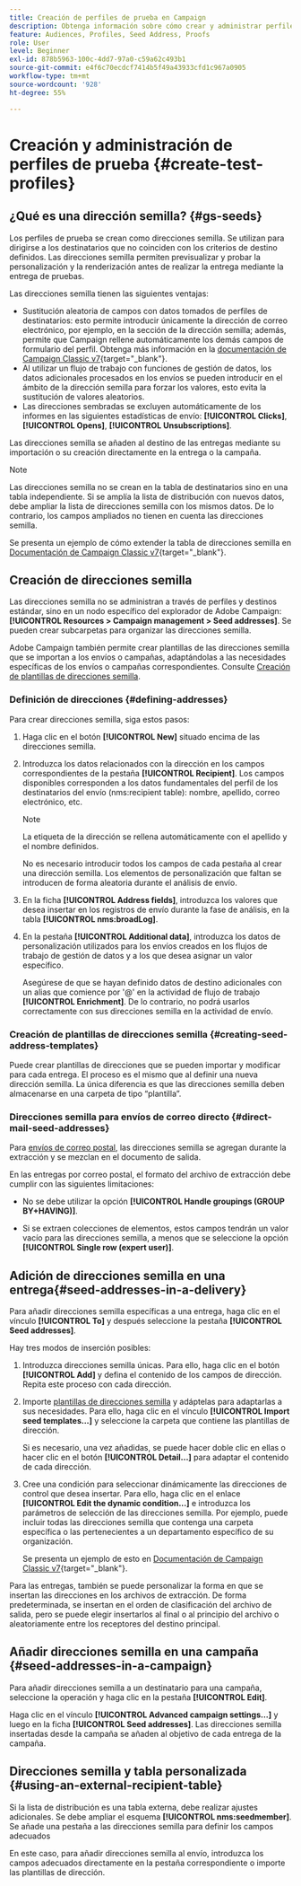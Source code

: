 ```yaml
---
title: Creación de perfiles de prueba en Campaign
description: Obtenga información sobre cómo crear y administrar perfiles de prueba en Adobe Campaign
feature: Audiences, Profiles, Seed Address, Proofs
role: User
level: Beginner
exl-id: 878b5963-100c-4dd7-97a0-c59a62c493b1
source-git-commit: e4f6c70ecdcf7414b5f49a43933cfd1c967a0905
workflow-type: tm+mt
source-wordcount: '928'
ht-degree: 55%

---
```


# Creación y administración de perfiles de prueba {#create-test-profiles}

## ¿Qué es una dirección semilla? {#gs-seeds}

Los perfiles de prueba se crean como direcciones semilla. Se utilizan para dirigirse a los destinatarios que no coinciden con los criterios de destino definidos. Las direcciones semilla permiten previsualizar y probar la personalización y la renderización antes de realizar la entrega mediante la entrega de pruebas.

Las direcciones semilla tienen las siguientes ventajas:

* Sustitución aleatoria de campos con datos tomados de perfiles de destinatarios: esto permite introducir únicamente la dirección de correo electrónico, por ejemplo, en la sección de la dirección semilla; además, permite que Campaign rellene automáticamente los demás campos de formulario del perfil. Obtenga más información en la [documentación de Campaign Classic v7](https://experienceleague.adobe.com/docs/campaign-classic/using/sending-messages/using-seed-addresses/use-case--selecting-seed-addresses-on-criteria.html?lang=es){target="_blank"}.
* Al utilizar un flujo de trabajo con funciones de gestión de datos, los datos adicionales procesados en los envíos se pueden introducir en el ámbito de la dirección semilla para forzar los valores, esto evita la sustitución de valores aleatorios.
* Las direcciones sembradas se excluyen automáticamente de los informes en las siguientes estadísticas de envío: **[!UICONTROL Clicks]**, **[!UICONTROL Opens]**, **[!UICONTROL Unsubscriptions]**.

Las direcciones semilla se añaden al destino de las entregas mediante su importación o su creación directamente en la entrega o la campaña.

>[!NOTE]
>
>Las direcciones semilla no se crean en la tabla de destinatarios sino en una tabla independiente. Si se amplía la lista de distribución con nuevos datos, debe ampliar la lista de direcciones semilla con los mismos datos. De lo contrario, los campos ampliados no tienen en cuenta las direcciones semilla.
>
>Se presenta un ejemplo de cómo extender la tabla de direcciones semilla en [Documentación de Campaign Classic v7](https://experienceleague.adobe.com/docs/campaign-classic/using/sending-messages/using-seed-addresses/use-case--selecting-seed-addresses-on-criteria.html?lang=es){target="_blank"}.

## Creación de direcciones semilla

Las direcciones semilla no se administran a través de perfiles y destinos estándar, sino en un nodo específico del explorador de Adobe Campaign: **[!UICONTROL Resources > Campaign management > Seed addresses]**. Se pueden crear subcarpetas para organizar las direcciones semilla.

Adobe Campaign también permite crear plantillas de las direcciones semilla que se importan a los envíos o campañas, adaptándolas a las necesidades específicas de los envíos o campañas correspondientes. Consulte [Creación de plantillas de direcciones semilla](#creating-seed-address-templates).

### Definición de direcciones {#defining-addresses}

Para crear direcciones semilla, siga estos pasos:

1. Haga clic en el botón **[!UICONTROL New]** situado encima de las direcciones semilla.
1. Introduzca los datos relacionados con la dirección en los campos correspondientes de la pestaña **[!UICONTROL Recipient]**. Los campos disponibles corresponden a los datos fundamentales del perfil de los destinatarios del envío (nms:recipient table): nombre, apellido, correo electrónico, etc.

   >[!NOTE]
   >
   >La etiqueta de la dirección se rellena automáticamente con el apellido y el nombre definidos.
   >
   >No es necesario introducir todos los campos de cada pestaña al crear una dirección semilla. Los elementos de personalización que faltan se introducen de forma aleatoria durante el análisis de envío.

1. En la ficha **[!UICONTROL Address fields]**, introduzca los valores que desea insertar en los registros de envío durante la fase de análisis, en la tabla **[!UICONTROL nms:broadLog]**.

1. En la pestaña **[!UICONTROL Additional data]**, introduzca los datos de personalización utilizados para los envíos creados en los flujos de trabajo de gestión de datos y a los que desea asignar un valor específico.

   Asegúrese de que se hayan definido datos de destino adicionales con un alias que comience por &#39;@&#39; en la actividad de flujo de trabajo **[!UICONTROL Enrichment]**. De lo contrario, no podrá usarlos correctamente con sus direcciones semilla en la actividad de envío.

### Creación de plantillas de direcciones semilla {#creating-seed-address-templates}

Puede crear plantillas de direcciones que se pueden importar y modificar para cada entrega. El proceso es el mismo que al definir una nueva dirección semilla. La única diferencia es que las direcciones semilla deben almacenarse en una carpeta de tipo “plantilla”.

### Direcciones semilla para envíos de correo directo {#direct-mail-seed-addresses}

Para [envíos de correo postal](../send/direct-mail.md), las direcciones semilla se agregan durante la extracción y se mezclan en el documento de salida.

En las entregas por correo postal, el formato del archivo de extracción debe cumplir con las siguientes limitaciones:

* No se debe utilizar la opción **[!UICONTROL Handle groupings (GROUP BY+HAVING)]**.

* Si se extraen colecciones de elementos, estos campos tendrán un valor vacío para las direcciones semilla, a menos que se seleccione la opción **[!UICONTROL Single row (expert user)]**.

## Adición de direcciones semilla en una entrega{#seed-addresses-in-a-delivery}

Para añadir direcciones semilla específicas a una entrega, haga clic en el vínculo **[!UICONTROL To]** y después seleccione la pestaña **[!UICONTROL Seed addresses]**.

Hay tres modos de inserción posibles:

1. Introduzca direcciones semilla únicas.  Para ello, haga clic en el botón **[!UICONTROL Add]** y defina el contenido de los campos de dirección. Repita este proceso con cada dirección.

1. Importe [plantillas de direcciones semilla](#creating-seed-address-template) y adáptelas para adaptarlas a sus necesidades. Para ello, haga clic en el vínculo **[!UICONTROL Import seed templates...]** y seleccione la carpeta que contiene las plantillas de dirección.

   Si es necesario, una vez añadidas, se puede hacer doble clic en ellas o hacer clic en el botón **[!UICONTROL Detail...]** para adaptar el contenido de cada dirección.

1. Cree una condición para seleccionar dinámicamente las direcciones de control que desea insertar. Para ello, haga clic en el enlace **[!UICONTROL Edit the dynamic condition...]** e introduzca los parámetros de selección de las direcciones semilla. Por ejemplo, puede incluir todas las direcciones semilla que contenga una carpeta específica o las pertenecientes a un departamento específico de su organización.

   Se presenta un ejemplo de esto en [Documentación de Campaign Classic v7](https://experienceleague.adobe.com/docs/campaign-classic/using/sending-messages/using-seed-addresses/use-case--selecting-seed-addresses-on-criteria.html?lang=es){target="_blank"}.

Para las entregas, también se puede personalizar la forma en que se insertan las direcciones en los archivos de extracción. De forma predeterminada, se insertan en el orden de clasificación del archivo de salida, pero se puede elegir insertarlos al final o al principio del archivo o aleatoriamente entre los receptores del destino principal.

## Añadir direcciones semilla en una campaña {#seed-addresses-in-a-campaign}

Para añadir direcciones semilla a un destinatario para una campaña, seleccione la operación y haga clic en la pestaña **[!UICONTROL Edit]**.

Haga clic en el vínculo **[!UICONTROL Advanced campaign settings...]** y luego en la ficha **[!UICONTROL Seed addresses]**. Las direcciones semilla insertadas desde la campaña se añaden al objetivo de cada entrega de la campaña.

## Direcciones semilla y tabla personalizada {#using-an-external-recipient-table}

Si la lista de distribución es una tabla externa, debe realizar ajustes adicionales. Se debe ampliar el esquema **[!UICONTROL nms:seedmember]**. Se añade una pestaña a las direcciones semilla para definir los campos adecuados

En este caso, para añadir direcciones semilla al envío, introduzca los campos adecuados directamente en la pestaña correspondiente o importe las plantillas de dirección.

<!--The **nms:seedMember** schema extension is [this section](../../configuration/using/seed-addresses.md).-->
